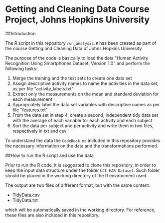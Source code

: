 # Getting and Cleaning Data Course Project, Johns Hopkins University

##Introduction

The R script in this repository `run_analysis.R` has been created as part of the course Getting and Cleaning Data of Johns Hopkins University.

The purpose of the code is basically to load the data "Human Activity Recognition Using Smartphones Dataset, Version 1.0" and perform the following tasks:

1. Merge the training and the test sets to create one data set
2. Assign descriptive activity names to name the activities in the data set, as per file "activity_labels.txt"
3. Extract only the measurements on the mean and standard deviation for each measurement
4. Appropriately label the data set variables with descriptive names as per file "features.txt"
5. From the data set in step 4, create a second, independent tidy data set with the average 
    of each variable for each activity and each subject
6. Sort the data per subject and per activity and write them in two files, respectively in txt and csv

To understand the data the `CodeBook.md` included in this repository provides the necessary information on the data and the transformations performed. 

##How to run the R script and use the data

Prior to run the R code, it is suggested to clone this repository, in order to keep the input data structure under the folder `UCI HAR Dataset`. Such folder should be placed in the working directory of the R environment used.

The output are two files of different format, but with the same content:
* TidyData.csv
* TidyData.txt
  
which will be automatically saved in the working directory.
For reference, these files are also included in this repository.



